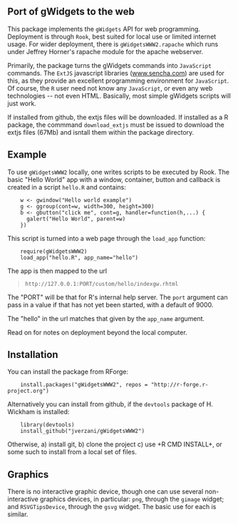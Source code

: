Port of gWidgets to the web
---------------------------

This package implements the `gWidgets` API for web
programming. Deployment is through `Rook`, best suited for local use
or limited internet usage. For wider deployment, there is
`gWidgetsWWW2.rapache` which runs under Jeffrey Horner's rapache
module for the apache webserver.

 Primarily, the package turns the gWidgets commands into
`JavaScript` commands. The `ExtJS` javascript libraries (www.sencha.com)
are used for this, as they provide an excellent programming
environment for `JavaScript`. Of course, the `R` user need not know any
`JavaScript`, or even any web technologies -- not even HTML. Basically,
most simple gWidgets scripts will just work.

If installed from github, the extjs files will be downloaded. If
installed as a R package, the commmand `download_extjs` must be issued
to download the extjs files (67Mb) and isntall them within the package
directory.


Example
-------

To use `gWidgetsWWW2` locally, one writes scripts to be executed by Rook.
The basic "Hello World" app with a window, container, button and
callback is created in a script `hello.R` and contains:


```    
    w <- gwindow("Hello world example")
    g <- ggroup(cont=w, width=300, height=300)
    b <- gbutton("click me", cont=g, handler=function(h,...) {
      galert("Hello World", parent=w)
    })
```
    
This script is turned into a web page through the `load_app` function:
    
```
    require(gWidgetsWWW2)
    load_app("hello.R", app_name="hello")
```    

The app is then mapped to the url

>     http://127.0.0.1:PORT/custom/hello/indexgw.rhtml


The "PORT" will be that for R's internal help server. The `port`
argument can pass in a value if that has not yet been started, with a
default of 9000.

The "hello" in the url matches that given by the `app_name` argument. 

Read on for notes on deployment beyond the local computer.


Installation
------------

You can install the package from RForge:
```
    install.packages("gWidgetsWWW2", repos = "http://r-forge.r-project.org")
```    

Alternatively you can install from github, if the `devtools` package of H. Wickham is installed:

```
    library(devtools)
    install_github("jverzani/gWidgetsWWW2")
```    

Otherwise, a) install git, b) clone the project c) use +R CMD
INSTALL+, or some such to install from a local set of files.


Graphics
--------

There is no interactive graphic device, though one can use several
non-interactive graphics devices, in particular: `png`, through the `gimage` widget; and `RSVGTipsDevice`,
through the `gsvg` widget. The basic use for each is similar.
